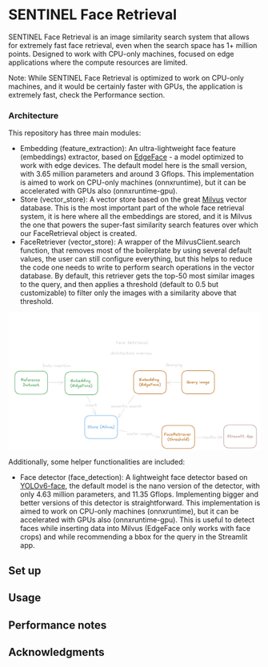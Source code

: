 # SENTINEL Face Retrieval

SENTINEL Face Retrieval is an image similarity search system that allows for extremely fast face retrieval, even when the search space has 1+ million points. Designed to work with CPU-only machines, focused on edge applications where the compute resources are limited.

Note: While SENTINEL Face Retrieval is optimized to work on CPU-only machines, and it would be certainly faster with GPUs, the application is extremely fast, check the Performance section.

### Architecture

This repository has three main modules:

- Embedding (feature_extraction): An ultra-lightweight face feature (embeddings) extractor, based on [EdgeFace](https://github.com/otroshi/edgeface) - a model optimized to work with edge devices. The default model here is the small version, with 3.65 million parameters and around 3 Gflops. This implementation is aimed to work on CPU-only machines (onnxruntime), but it can be accelerated with GPUs also (onnxruntime-gpu).
- Store (vector_store): A vector store based on the great [Milvus](https://github.com/milvus-io/milvus) vector database. This is the most important part of the whole face retrieval system, it is here where all the embeddings are stored, and it is Milvus the one that powers the super-fast similarity search features over which our FaceRetrieval object is created.
- FaceRetriever (vector_store): A wrapper of the MilvusClient.search function, that removes most of the boilerplate by using several default values, the user can still configure everything, but this helps to reduce the code one needs to write to perform search operations in the vector database. By default, this retriever gets the top-50 most similar images to the query, and then applies a threshold (default to 0.5 but customizable) to filter only the images with a similarity above that threshold.

<p align="center">
  <img src="assets/readme/face-retrieval-architecture.png" align="middle" width = "1000" />
</p>

Additionally, some helper functionalities are included:

- Face detector (face_detection): A lightweight face detector based on [YOLOv6-face](https://github.com/meituan/YOLOv6/tree/yolov6-face), the default model is the nano version of the detector, with only 4.63 million parameters, and 11.35 Gflops. Implementing bigger and better versions of this detector is straightforward. This implementation is aimed to work on CPU-only machines (onnxruntime), but it can be accelerated with GPUs also (onnxruntime-gpu). This is useful to detect faces while inserting data into Milvus (EdgeFace only works with face crops) and while recommending a bbox for the query in the Streamlit app.

## Set up

## Usage

## Performance notes

## Acknowledgments
